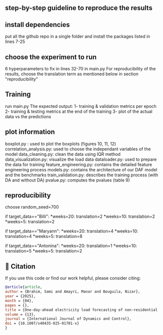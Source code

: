 ## step-by-step guideline to reproduce the results

## install dependencies
put all the github repo in a single folder and install the packages listed in lines 7-25

## choose the experiment to run
6 hyperparameters to fix in lines 32-70 in main.py 
For reproducibility of the results, choose the translation term as mentioned below in section "reproducibility"

## Training
run main.py
The expected output: 
1- training & validation metrics per epoch
2- training & testing metrics at the end of the training
3- plot of the actual data vs the predictions


## plot information
boxplot.py : used to plot the boxplots (figures 10, 11, 12)
correlation_analysis.py: used to choose the independant variables of the model
data_cleaning.py: clean the data using IQR method
data_visualization.py: visualize the load data
dataloader.py: used to prepare the data for training
feature_engineering.py: contains the detailed feature engineering process
models.py: contains the architecture of our DAF model and the benchmarks
train_validation.py: describes the training process (with DA and without DA)
pvalue.py: computes the pvalues (table 9)


## reproducibility
choose random_seed=700

if target_data=="Billi":
    *weeks=20: translation=2
    *weeks=10: translation=2
    *weeks=5: translation=2

if target_data=="Maryann":
    *weeks=20: translation=4
    *weeks=10: translation=4
    *weeks=5: translation=8

if target_data=="Antonina":
    *weeks=20: translation=1
    *weeks=10: translation=5
    *weeks=5: translation=2

## 📖 Citation

If you use this code or find our work helpful, please consider citing:

```bibtex
@article{article,
author = {Brahim, Sami and Amayri, Manar and Bouguila, Nizar},
year = {2025},
month = {04},
pages = {},
title = {One-day-ahead electricity load forecasting of non-residential buildings using a modified Transformer-BiLSTM adversarial domain adaptation forecaster},
volume = {13},
journal = {International Journal of Dynamics and Control},
doi = {10.1007/s40435-025-01701-x}
}

